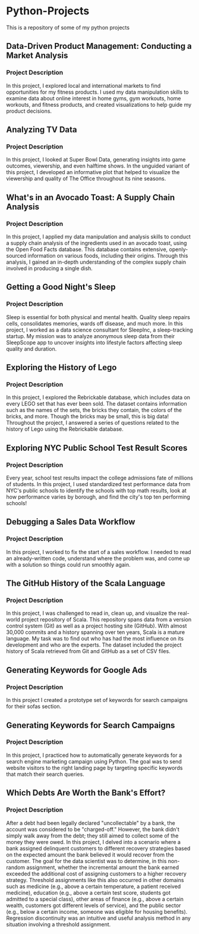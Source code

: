 # Python-Projects
This is a repository of some of my python projects

## Data-Driven Product Management: Conducting a Market Analysis

### Project Description 
In this project, I explored local and international markets to find opportunities for my fitness products. I used my data manipulation skills to examine data about online interest in home gyms, gym workouts, home workouts, and fitness products, and created visualizations to help guide my product decisions.

## Analyzing TV Data

### Project Description
In this project, I looked at Super Bowl Data, generating insights into game outcomes, viewership, and even halftime shows. In the unguided variant of this project, I developed an informative plot that helped to visualize the viewership and quality of The Office throughout its nine seasons.

## What's in an Avocado Toast: A Supply Chain Analysis

### Project Description
In this project, I applied my data manipulation and analysis skills to conduct a supply chain analysis of the ingredients used in an avocado toast, using the Open Food Facts database. This database contains extensive, openly-sourced information on various foods, including their origins. Through this analysis, I gained an in-depth understanding of the complex supply chain involved in producing a single dish.

## Getting a Good Night's Sleep

### Project Description
Sleep is essential for both physical and mental health. Quality sleep repairs cells, consolidates memories, wards off disease, and much more.
In this project, I worked as a data science consultant for SleepInc, a sleep-tracking startup. My mission was to analyze anonymous sleep data from their SleepScope app to uncover insights into lifestyle factors affecting sleep quality and duration.


## Exploring the History of Lego
### Project Description
In this project, I explored the Rebrickable database, which includes data on every LEGO set that has ever been sold. The dataset contains information such as the names of the sets, the bricks they contain, the colors of the bricks, and more. Though the bricks may be small, this is big data! Throughout the project, I answered a series of questions related to the history of Lego using the Rebrickable database.

## Exploring NYC Public School Test Result Scores

### Project Description
Every year, school test results impact the college admissions fate of millions of students.
In this project, I used standardized test performance data from NYC's public schools to identify the schools with top math results, look at how performance varies by borough, and find the city's top ten performing schools!

## Debugging a Sales Data Workflow

### Project Description
In this project, I worked to fix the start of a sales workflow. I needed to read an already-written code, understand where the problem was, and come up with a solution so things could run smoothly again.

## The GitHub History of the Scala Language

### Project Description
In this project, I was challenged to read in, clean up, and visualize the real-world project repository of Scala. This repository spans data from a version control system (Git) as well as a project hosting site (GitHub). With almost 30,000 commits and a history spanning over ten years, Scala is a mature language. My task was to find out who has had the most influence on its development and who are the experts.
The dataset included the project history of Scala retrieved from Git and GitHub as a set of CSV files.

## Generating Keywords for Google Ads

### Project Description
In this project I created a prototype set of keywords for search campaigns for their sofas section.  

## Generating Keywords for Search Campaigns

### Project Description
In this project, I practiced how to automatically generate keywords for a search engine marketing campaign using Python. The goal was to send website visitors to the right landing page by targeting specific keywords that match their search queries.

## Which Debts Are Worth the Bank's Effort?

### Project Description
After a debt had been legally declared "uncollectable" by a bank, the account was considered to be "charged-off." However, the bank didn't simply walk away from the debt; they still aimed to collect some of the money they were owed.
In this project, I delved into a scenario where a bank assigned delinquent customers to different recovery strategies based on the expected amount the bank believed it would recover from the customer. The goal for the data scientist was to determine, in this non-random assignment, whether the incremental amount the bank earned exceeded the additional cost of assigning customers to a higher recovery strategy.
Threshold assignments like this also occurred in other domains such as medicine (e.g., above a certain temperature, a patient received medicine), education (e.g., above a certain test score, students got admitted to a special class), other areas of finance (e.g., above a certain wealth, customers got different levels of service), and the public sector (e.g., below a certain income, someone was eligible for housing benefits). Regression discontinuity was an intuitive and useful analysis method in any situation involving a threshold assignment.



